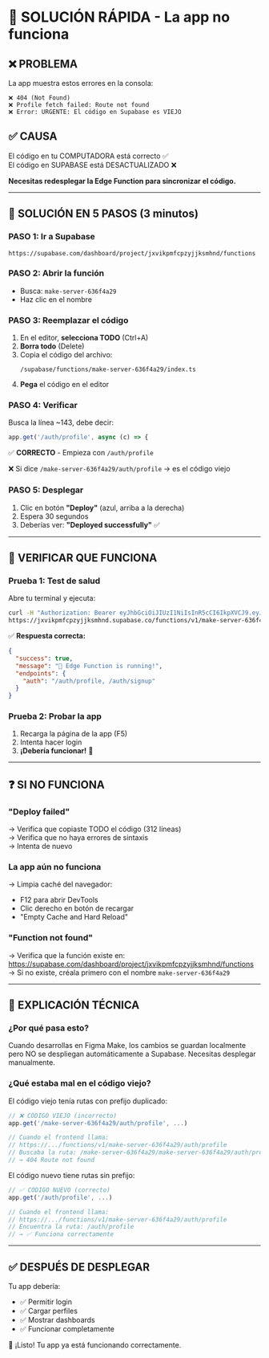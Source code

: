 # 🚨 SOLUCIÓN RÁPIDA - La app no funciona

## ❌ PROBLEMA

La app muestra estos errores en la consola:
```
❌ 404 (Not Found)
❌ Profile fetch failed: Route not found
❌ Error: URGENTE: El código en Supabase es VIEJO
```

## ✅ CAUSA

El código en tu COMPUTADORA está correcto ✅  
El código en SUPABASE está DESACTUALIZADO ❌  

**Necesitas redesplegar la Edge Function para sincronizar el código.**

---

## 🔧 SOLUCIÓN EN 5 PASOS (3 minutos)

### PASO 1: Ir a Supabase
```
https://supabase.com/dashboard/project/jxvikpmfcpzyjjksmhnd/functions
```

### PASO 2: Abrir la función
- Busca: `make-server-636f4a29`
- Haz clic en el nombre

### PASO 3: Reemplazar el código
1. En el editor, **selecciona TODO** (Ctrl+A)
2. **Borra todo** (Delete)
3. Copia el código del archivo:
   ```
   /supabase/functions/make-server-636f4a29/index.ts
   ```
4. **Pega** el código en el editor

### PASO 4: Verificar
Busca la línea ~143, debe decir:
```typescript
app.get('/auth/profile', async (c) => {
```
✅ **CORRECTO** - Empieza con `/auth/profile`

❌ Si dice `/make-server-636f4a29/auth/profile` → es el código viejo

### PASO 5: Desplegar
1. Clic en botón **"Deploy"** (azul, arriba a la derecha)
2. Espera 30 segundos
3. Deberías ver: **"Deployed successfully"** ✅

---

## 🧪 VERIFICAR QUE FUNCIONA

### Prueba 1: Test de salud
Abre tu terminal y ejecuta:
```bash
curl -H "Authorization: Bearer eyJhbGciOiJIUzI1NiIsInR5cCI6IkpXVCJ9.eyJpc3MiOiJzdXBhYmFzZSIsInJlZiI6Imp4dmlrcG1mY3B6eWpqa3NtaG5kIiwicm9sZSI6ImFub24iLCJpYXQiOjE3NjAxNzA3NDksImV4cCI6MjA3NTc0Njc0OX0.Y9s2e1Z8c0UTwUbzQ7u08-975t8vqhlHL-WmYyJ_sjU" \
https://jxvikpmfcpzyjjksmhnd.supabase.co/functions/v1/make-server-636f4a29/health
```

✅ **Respuesta correcta:**
```json
{
  "success": true,
  "message": "🚀 Edge Function is running!",
  "endpoints": {
    "auth": "/auth/profile, /auth/signup"
  }
}
```

### Prueba 2: Probar la app
1. Recarga la página de la app (F5)
2. Intenta hacer login
3. **¡Debería funcionar!** 🎉

---

## ❓ SI NO FUNCIONA

### "Deploy failed"
→ Verifica que copiaste TODO el código (312 líneas)  
→ Verifica que no haya errores de sintaxis  
→ Intenta de nuevo

### La app aún no funciona
→ Limpia caché del navegador:
  - F12 para abrir DevTools
  - Clic derecho en botón de recargar
  - "Empty Cache and Hard Reload"

### "Function not found"
→ Verifica que la función existe en:  
   https://supabase.com/dashboard/project/jxvikpmfcpzyjjksmhnd/functions  
→ Si no existe, créala primero con el nombre `make-server-636f4a29`

---

## 📝 EXPLICACIÓN TÉCNICA

### ¿Por qué pasa esto?
Cuando desarrollas en Figma Make, los cambios se guardan localmente pero NO se despliegan automáticamente a Supabase. Necesitas desplegar manualmente.

### ¿Qué estaba mal en el código viejo?
El código viejo tenía rutas con prefijo duplicado:
```typescript
// ❌ CÓDIGO VIEJO (incorrecto)
app.get('/make-server-636f4a29/auth/profile', ...)

// Cuando el frontend llama:
// https://.../functions/v1/make-server-636f4a29/auth/profile
// Buscaba la ruta: /make-server-636f4a29/make-server-636f4a29/auth/profile
// → 404 Route not found
```

El código nuevo tiene rutas sin prefijo:
```typescript
// ✅ CÓDIGO NUEVO (correcto)
app.get('/auth/profile', ...)

// Cuando el frontend llama:
// https://.../functions/v1/make-server-636f4a29/auth/profile
// Encuentra la ruta: /auth/profile
// → ✅ Funciona correctamente
```

---

## ✅ DESPUÉS DE DESPLEGAR

Tu app debería:
- ✅ Permitir login
- ✅ Cargar perfiles
- ✅ Mostrar dashboards
- ✅ Funcionar completamente

🎉 ¡Listo! Tu app ya está funcionando correctamente.
